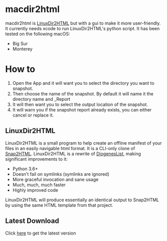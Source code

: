 # macdir2html

macdir2html is [LinuxDir2HTML](https://github.com/homeisfar/LinuxDir2HTML) but with a gui to make it more user-friendly. It currently needs xcode to run LinuxDir2HTML's python script. It has been tested on the following macOS:

- Big Sur
- Monterey

# How to
1. Open the App and it will want you to select the directory you want to snapshot.
2. Then choose the name of the snapshot. By default it will name it the directory name and _Report
3. It will then want you to select the output location of the snapshot.
4. It will warn you if the snapshot report already exists, you can either cancel or replace it.

## LinuxDir2HTML
LinuxDir2HTML is a small program to help create an offline manifest of your files in an easily navigable html format. It is a CLI-only clone of [Snap2HTML](https://www.rlvision.com/snap2html/). LinuxDir2HTML is a rewrite of [DiogenesList](https://github.com/ZapperDJ/DiogenesList), making significant improvements to it:

- Python 3.6+
- Doesn't fail on symlinks (symlinks are ignored)
- More graceful invocation and sane usage
- Much, much, much faster
- Highly improved code

LinuxDir2HTML will produce essentially an identical output to Snap2HTML by using the same HTML template from that project.

## Latest Download
Click [here](https://github.com/ednortheyvyse/macdir2html/raw/main/Downloads/macdir2html%20v22.9.dmg) to get the latest version
